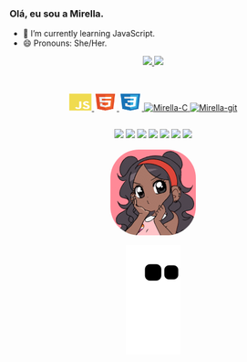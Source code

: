 ### Olá, eu sou a Mirella.


- 🌱 I’m currently learning JavaScript.
- 😄 Pronouns: She/Her.

<div align="center"> 
  <a href="https://github.com/MirellaFernandes">
  <img height="160em" src="https://github-readme-stats.vercel.app/api?username=MirellaFernandes&show_icons=true&theme=synthwave&include_all_commits=true&count_private=true"/>
  <img height="160em" src="https://github-readme-stats.vercel.app/api/top-langs/?username=MirellaFernandes&layout=compact&langs_count=7&theme=synthwave"/>
</div>

##

<div align="center"><br>
  <img alt="Mirella-Js" height="30" width="40" src="https://raw.githubusercontent.com/devicons/devicon/master/icons/javascript/javascript-plain.svg">
  <img alt="Mirella-HTML" height="30" width="40" src="https://raw.githubusercontent.com/devicons/devicon/master/icons/html5/html5-original.svg">
  <img alt="Mirella-CSS" height="30" width="40" src="https://raw.githubusercontent.com/devicons/devicon/master/icons/css3/css3-original.svg">
  <img alt="Mirella-C" height="30" width="40" src="https://cdn.jsdelivr.net/gh/devicons/devicon/icons/c/c-original.svg" />
  <img alt="Mirella-git" height="30" width="40" src="https://cdn.jsdelivr.net/gh/devicons/devicon/icons/git/git-original.svg" />
</div>
  
##


<div align="center">
  <a href="https://www.instagram.com/bwante" target="_blank"><img src="https://img.shields.io/badge/-Instagram-%23E4405F?style=for-the-badge&logo=instagram&logoColor=white" target="_blank"></a>
 <a href="http://discordapp.com/users/949397945306984468" target="_blank"><img src="https://img.shields.io/badge/Discord-7289DA?style=for-the-badge&logo=discord&logoColor=white" target="_blank"></a> 
    <a href="https://codepen.io/mirellafernandes" target="_blank"><img src="https://img.shields.io/badge/Codepen-000000?style=for-the-badge&logo=codepen&logoColor=white" target="_blank"></a>
  <a href="mailto:mirellabiersack@gmail.com"><img src="https://img.shields.io/badge/-Gmail-%23333?style=for-the-badge&logo=gmail&logoColor=white" target="_blank"></a>
  <a href="https://linkedin.com/in/mirella-fernandes" target="_blank"><img src="https://img.shields.io/badge/-LinkedIn-%230077B5?style=for-the-badge&logo=linkedin&logoColor=white" target="_blank"></a>
   <a href="https://mirellafernandes.github.io/devweek.git.github.io/"><img src="https://img.shields.io/badge/currículo-lightpink?style=for-the-badge" target="_blank"></a>
  <a href="https://www.notion.so/Resumos-devquest-84357a93e16b44a8bfe36c0bf82d561c"><img src="https://img.shields.io/badge/Notion-000000?style=for-the-badge&logo=notion&logoColor=white" target="_blank"></a>

  <br>


   <br>
 <img src="./avatar-icon.gif" alt="icon-avatar" height="150" style="border-radius:50px;">
 
  ![Snake animation](https://github.com/MirellaFernandes/MirellaFernandes/blob/output/github-contribution-grid-snake.svg)
 
</div>
